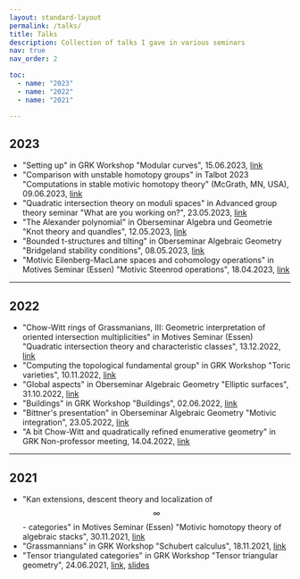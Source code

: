 ```yaml
---
layout: standard-layout
permalink: /talks/
title: Talks
description: Collection of talks I gave in various seminars
nav: true
nav_order: 2

toc:
  - name: "2023"
  - name: "2022"
  - name: "2021"

---
```


## 2023
- "Setting up" in GRK Workshop "Modular curves", 15.06.2023, [link](https://www.math.uni-duesseldorf.de/~grk2240/schedule_SS23.html)
- "Comparison with unstable homotopy groups" in Talbot 2023 "Computations in stable motivic homotopy theory" (McGrath, MN, USA), 09.06.2023, [link](https://math.mit.edu/events/talbot/index.php?year=2023)
- "Quadratic intersection theory on moduli spaces" in Advanced group theory seminar "What are you working on?", 23.05.2023, [link](https://www.math.uni-duesseldorf.de/~internet/Seminar_Groups/)
- "The Alexander polynomial" in Oberseminar Algebra und Geometrie "Knot theory and quandles", 12.05.2023, [link](https://www.math.uni-duesseldorf.de/~internet/OberseminarAlgGeo/)
- "Bounded t-structures and tilting" in Oberseminar Algebraic Geometry "Bridgeland stability conditions", 08.05.2023, [link](https://reh.math.uni-duesseldorf.de/~schroeer/23_ss_Oberseminar/Oberseminar_AlgebraischeGeometrie_ss2023.html)
- "Motivic Eilenberg-MacLane spaces and cohomology operations" in Motives Seminar (Essen) "Motivic Steenrod operations", 18.04.2023, [link](https://www.esaga.uni-due.de/marc.levine/Courses/2023/MotivesSeminarSS/)

***

## 2022
- "Chow-Witt rings of Grassmanians, III: Geometric interpretation of oriented intersection multiplicities" in Motives Seminar (Essen) "Quadratic intersection theory and characteristic classes", 13.12.2022, [link](https://www.esaga.net/marc.levine/Courses/2022/MotivesSeminarWS/)
- "Computing the topological fundamental group" in GRK Workshop "Toric varieties", 10.11.2022, [link](https://www.math.uni-duesseldorf.de/~grk2240/workshop_WS2223.html)
- "Global aspects" in Oberseminar Algebraic Geometry "Elliptic surfaces", 31.10.2022, [link](https://reh.math.uni-duesseldorf.de/~schroeer/22_ws_Oberseminar/Oberseminar_AlgebraischeGeometrie_ws2022.html)
- "Buildings" in GRK Workshop "Buildings", 02.06.2022, [link](https://www.math.uni-duesseldorf.de/~grk2240/workshop_SS22.html)
- "Bittner's presentation" in Oberseminar Algebraic Geometry "Motivic integration", 23.05.2022, [link](https://reh.math.uni-duesseldorf.de/%7Eschroeer/22_ss_Oberseminar/Oberseminar_AlgebraischeGeometrie_ss2022.html)
- "A bit Chow-Witt and quadratically refined enumerative geometry" in GRK Non-professor meeting, 14.04.2022, [link](https://www.math.uni-duesseldorf.de/~grk2240/schedule_SS22.html)

*** 

## 2021
- "Kan extensions, descent theory and localization of $$\infty$$ - categories" in Motives Seminar (Essen) "Motivic homotopy theory of algebraic stacks", 30.11.2021, [link](https://www.esaga.net/marc.levine/Courses/2021/MotivesSeminarWS/)
- "Grassmannians" in GRK Workshop "Schubert calculus", 18.11.2021, [link](https://www.math.uni-duesseldorf.de/~grk2240/workshop_WS2122.html)
- "Tensor triangulated categories" in GRK Workshop "Tensor triangular geometry", 24.06.2021, [link](https://www.math.uni-duesseldorf.de/~grk2240/workshop_SS21.html), [slides](/assets/pdf/TensorTriangulatedCategories_handout.pdf)
